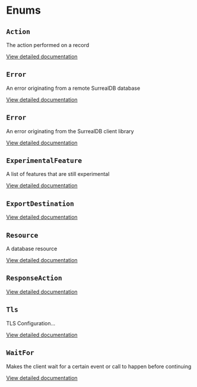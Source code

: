 # Enums

## `Action`

The action performed on a record

[View detailed documentation](enum_action.md)

## `Error`

An error originating from a remote SurrealDB database

[View detailed documentation](enum_error.md)

## `Error`

An error originating from the SurrealDB client library

[View detailed documentation](enum_error.md)

## `ExperimentalFeature`

A list of features that are still experimental

[View detailed documentation](enum_experimentalfeature.md)

## `ExportDestination`

[View detailed documentation](enum_exportdestination.md)

## `Resource`

A database resource

[View detailed documentation](enum_resource.md)

## `ResponseAction`

[View detailed documentation](enum_responseaction.md)

## `Tls`

TLS Configuration...

[View detailed documentation](enum_tls.md)

## `WaitFor`

Makes the client wait for a certain event or call to happen before continuing

[View detailed documentation](enum_waitfor.md)

